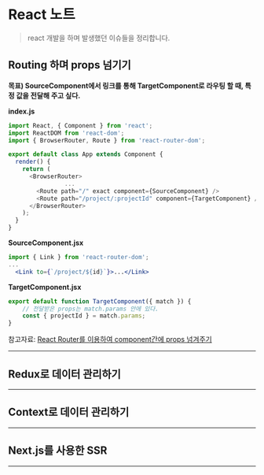 # React 노트

> react 개발을 하며 발생했던 이슈들을 정리합니다.



## Routing 하며 props 넘기기

**목표) SourceComponent에서 링크를 통해 TargetComponent로 라우팅 할 때, 특정 값을 전달해 주고 싶다.**

 **index.js**

```js
import React, { Component } from 'react';
import ReactDOM from 'react-dom';
import { BrowserRouter, Route } from 'react-router-dom';

export default class App extends Component {
  render() {
    return (
      <BrowserRouter>
				...
        <Route path="/" exact component={SourceComponent} />
        <Route path="/project/:projectId" component={TargetComponent} />
      </BrowserRouter>
    );
  }
}
```

**SourceComponent.jsx**

```jsx
import { Link } from 'react-router-dom';
...
  <Link to={`/project/${id}`}>...</Link>
```

**TargetComponent.jsx**

```jsx
export default function TargetComponent({ match }) {
  	// 전달받은 props는 match.params 안에 있다.
    const { projectId } = match.params;
}
```

참고자료: [React Router를 이용하여 component간에 props 넘겨주기](https://medium.com/@ghur2002/react-router를-이용하여-component간에-props-넘겨주기-610de3511c67)

---



## Redux로 데이터 관리하기



---



## Context로 데이터 관리하기



---



## Next.js를 사용한 SSR



---

